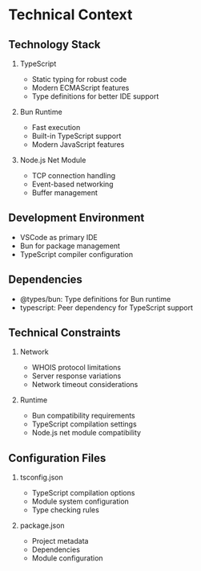 # Technical Context

## Technology Stack
1. TypeScript
   - Static typing for robust code
   - Modern ECMAScript features
   - Type definitions for better IDE support

2. Bun Runtime
   - Fast execution
   - Built-in TypeScript support
   - Modern JavaScript features

3. Node.js Net Module
   - TCP connection handling
   - Event-based networking
   - Buffer management

## Development Environment
- VSCode as primary IDE
- Bun for package management
- TypeScript compiler configuration

## Dependencies
- @types/bun: Type definitions for Bun runtime
- typescript: Peer dependency for TypeScript support

## Technical Constraints
1. Network
   - WHOIS protocol limitations
   - Server response variations
   - Network timeout considerations

2. Runtime
   - Bun compatibility requirements
   - TypeScript compilation settings
   - Node.js net module compatibility

## Configuration Files
1. tsconfig.json
   - TypeScript compilation options
   - Module system configuration
   - Type checking rules

2. package.json
   - Project metadata
   - Dependencies
   - Module configuration
